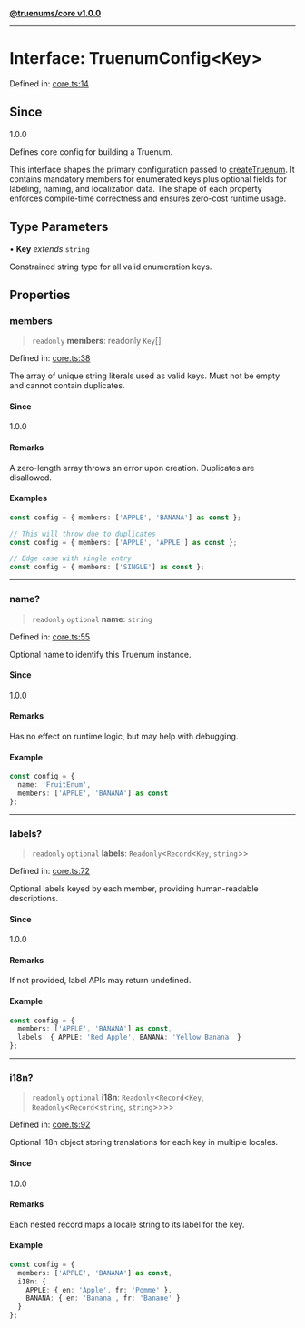 [**@truenums/core v1.0.0**](../index.md)

***

# Interface: TruenumConfig\<Key\>

Defined in: [core.ts:14](https://github.com/ethan-wickstrom/truenums/blob/555f5131e8b27e1a76143a8cb6719b9ff10450ea/src/core.ts#L14)

## Since

1.0.0

Defines core config for building a Truenum.

This interface shapes the primary configuration passed to [createTruenum](../functions/createTruenum.md). It
contains mandatory members for enumerated keys plus optional fields for labeling,
naming, and localization data. The shape of each property enforces compile-time
correctness and ensures zero-cost runtime usage.

## Type Parameters

• **Key** *extends* `string`

Constrained string type for all valid enumeration keys.

## Properties

### members

> `readonly` **members**: readonly `Key`[]

Defined in: [core.ts:38](https://github.com/ethan-wickstrom/truenums/blob/555f5131e8b27e1a76143a8cb6719b9ff10450ea/src/core.ts#L38)

The array of unique string literals used as valid keys.
Must not be empty and cannot contain duplicates.

#### Since

1.0.0

#### Remarks

A zero-length array throws an error upon creation. Duplicates are disallowed.

#### Examples

```ts
const config = { members: ['APPLE', 'BANANA'] as const };
```

```ts
// This will throw due to duplicates
const config = { members: ['APPLE', 'APPLE'] as const };
```

```ts
// Edge case with single entry
const config = { members: ['SINGLE'] as const };
```

***

### name?

> `readonly` `optional` **name**: `string`

Defined in: [core.ts:55](https://github.com/ethan-wickstrom/truenums/blob/555f5131e8b27e1a76143a8cb6719b9ff10450ea/src/core.ts#L55)

Optional name to identify this Truenum instance.

#### Since

1.0.0

#### Remarks

Has no effect on runtime logic, but may help with debugging.

#### Example

```ts
const config = {
  name: 'FruitEnum',
  members: ['APPLE', 'BANANA'] as const
};
```

***

### labels?

> `readonly` `optional` **labels**: `Readonly`\<`Record`\<`Key`, `string`\>\>

Defined in: [core.ts:72](https://github.com/ethan-wickstrom/truenums/blob/555f5131e8b27e1a76143a8cb6719b9ff10450ea/src/core.ts#L72)

Optional labels keyed by each member, providing human-readable descriptions.

#### Since

1.0.0

#### Remarks

If not provided, label APIs may return undefined.

#### Example

```ts
const config = {
  members: ['APPLE', 'BANANA'] as const,
  labels: { APPLE: 'Red Apple', BANANA: 'Yellow Banana' }
};
```

***

### i18n?

> `readonly` `optional` **i18n**: `Readonly`\<`Record`\<`Key`, `Readonly`\<`Record`\<`string`, `string`\>\>\>\>

Defined in: [core.ts:92](https://github.com/ethan-wickstrom/truenums/blob/555f5131e8b27e1a76143a8cb6719b9ff10450ea/src/core.ts#L92)

Optional i18n object storing translations for each key in multiple locales.

#### Since

1.0.0

#### Remarks

Each nested record maps a locale string to its label for the key.

#### Example

```ts
const config = {
  members: ['APPLE', 'BANANA'] as const,
  i18n: {
    APPLE: { en: 'Apple', fr: 'Pomme' },
    BANANA: { en: 'Banana', fr: 'Banane' }
  }
};
```
